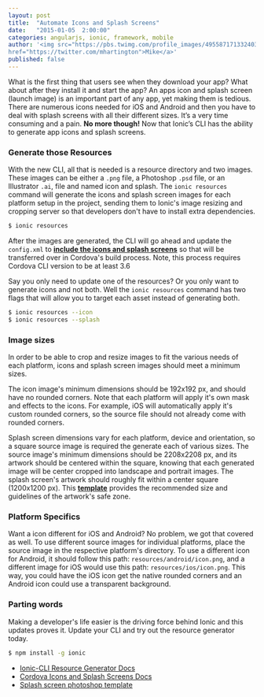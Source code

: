 ```yaml
---
layout: post
title:  "Automate Icons and Splash Screens"
date:   "2015-01-05  2:00:00"
categories: angularjs, ionic, framework, mobile
author: '<img src="https://pbs.twimg.com/profile_images/495587171332403200/tO9oMmCn.png" class="author-icon"><a
href="https://twitter.com/mhartington">Mike</a>'
published: false
---
```


What is the first thing that users see when they download your app? What about after they install it and start the app?
An apps icon and splash screen (launch image) is an important part of any app, yet making them is tedious. There are
numerous icons needed for iOS and Android and then you have to deal with splash screens with all their different sizes.
It’s a very time consuming and a pain. **No more though!** Now that Ionic’s CLI has the ability to generate app icons
and splash screens.

<!-- more -->
### Generate those Resources
With the new CLI, all that is needed is a resource directory and two images. These images can be either a `.png` file, a
Photoshop `.psd` file, or an Illustrator `.ai`, file and named icon and splash. The `ionic resources` command will
generate the icons and splash screen images for each platform setup in the project, sending them to Ionic's image
resizing and cropping server so that developers don't have to install extra dependencies.

```bash
$ ionic resources
```

After the images are generated, the CLI will go ahead and update the `config.xml` to [**include the icons and splash
screens**](http://cordova.apache.org/docs/en/4.0.0/config_ref_images.md.html#Icons%20and%20Splash%20Screens) so that
will be transferred over in Cordova's build process. Note, this process requires Cordova CLI version to be at least 3.6 

Say you only need to update one of the resources? Or you only want to generate icons and not both. Well the `ionic
resources` command has two flags that will allow you to target each asset instead of generating both.
```bash
$ ionic resources --icon
$ ionic resources --splash
```

### Image sizes
In order to be able to crop and resize images to fit the various needs of each platform, icons and splash screen images
should meet a minimum sizes.

The icon image's minimum dimensions should be 192x192 px, and should have no rounded corners. Note that each platform
will apply it's own mask and effects to the icons. For example, iOS will automatically apply it's custom rounded
corners, so the source file should not already come with rounded corners.

Splash screen dimensions vary for each platform, device and orientation, so a square source image is required the
generate each of various sizes. The source image's minimum dimensions should be 2208x2208 px, and its artwork should be
centered within the square, knowing that each generated image will be center cropped into landscape and portrait images.
The splash screen's artwork should roughly fit within a center square (1200x1200 px). This
[**template**](http://code.ionicframework.com/resources/splash.psd) provides the recommended size and guidelines of the
artwork's safe zone.


### Platform Specifics
Want a icon different for iOS and Android? No problem, we got that covered as well. To use different source images for
individual platforms, place the source image in the respective platform's directory. To use a different icon for
Android, it should follow this path: `resources/android/icon.png`, and a different image for iOS would use this path:
`resources/ios/icon.png`. This way, you could have the iOS icon get the native rounded corners and an Android icon could
use a transparent background.

### Parting words
Making a developer's life easier is the driving force behind Ionic and this updates proves it. Update your CLI and try
out the resource generator today.

```bash
$ npm install -g ionic
```

- [Ionic-CLI Resource Generator Docs](https://github.com/driftyco/ionic-cli#icon-and-splash-screen-image-generation)
- [Cordova Icons and Splash Screens
  Docs](http://cordova.apache.org/docs/en/edge/config_ref_images.md.html#Icons%20and%20Splash%20Screens)
- [Splash screen photoshop template](http://code.ionicframework.com/resources/splash.psd)




